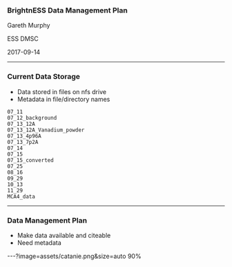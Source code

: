 ### BrightnESS Data Management Plan
Gareth Murphy

ESS DMSC

2017-09-14

---

### Current Data Storage

- Data stored in files on nfs drive
- Metadata in file/directory names


```
07_11
07_12_background
07_13_12A
07_13_12A_Vanadium_powder
07_13_4p96A
07_13_7p2A
07_14
07_15
07_15_converted
07_25
08_16
09_29
10_13
11_29
MCA4_data
```

---

### Data Management Plan

- Make data available and citeable
- Need metadata

---?image=assets/catanie.png&size=auto 90%

